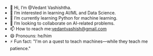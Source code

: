 - 👋 Hi, I’m @Vedant Vashishtha.
- 👀 I’m interested in learning AI/ML and Data Science.
- 🌱 I’m currently learning Python for machine learning.
- 💞️ I’m looking to collaborate on AI-related problems.
- 📫 How to reach me:vedantvashish@gmail.com
- 😄 Pronouns: he/him
- ⚡ Fun fact: "I'm on a quest to teach machines—while they teach me patience."


<!---
VedantVas/VedantVas is a ✨ special ✨ repository because its `README.md` (this file) appears on your GitHub profile.
You can click the Preview link to take a look at your changes.
--->
